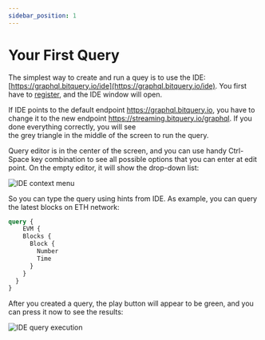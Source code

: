 ```yaml
---
sidebar_position: 1
---
```


# Your First Query

The simplest way to create and run a quey is to use the IDE: [https://graphql.bitquery.io/ide](https://graphql.bitquery.io/ide).
You first have to [register](/docs/ide/login), and the IDE window will open.

If IDE points to the default endpoint https://graphql.bitquery.io, you have to change it to the new endpoint
https://streaming.bitquery.io/graphql. If you done everything correctly, you will see\
the grey triangle in the middle of the screen to run the query.

Query editor is in the center of the screen, and you can use handy Ctrl-Space key
combination to see all possible options that you can enter at edit point. On the empty 
editor, it will show the drop-down list:

![IDE context menu](/img/ide/context_menu.png)

So you can type the query using hints from IDE. As example, you can
query the latest blocks on ETH network:

```graphql
query {
	EVM {
    Blocks {
      Block {
        Number
        Time
      }
    }
  }
}
```

After you created a query, the play button will appear to be green, 
and you can press it now to see the results:

![IDE query execution](/img/ide/query_execution.png)
